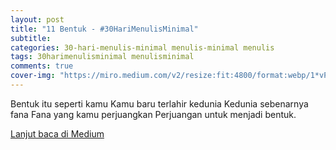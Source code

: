 ```yaml
---
layout: post
title: "11 Bentuk - #30HariMenulisMinimal"
subtitle:
categories: 30-hari-menulis-minimal menulis-minimal menulis
tags: 30harimenulisminimal menulisminimal
comments: true
cover-img: "https://miro.medium.com/v2/resize:fit:4800/format:webp/1*vP7iOabYaiFtb0K0amPEbw.png"
---
```


Bentuk itu seperti kamu
Kamu baru terlahir kedunia
Kedunia sebenarnya fana
Fana yang kamu perjuangkan
Perjuangan untuk menjadi bentuk.

[Lanjut baca di Medium](https://link.medium.com/vYB8WLWIFyb)